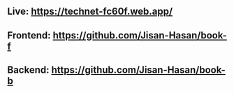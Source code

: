 ## Live: https://technet-fc60f.web.app/

## Frontend: https://github.com/Jisan-Hasan/book-f


## Backend: https://github.com/Jisan-Hasan/book-b